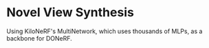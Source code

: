 # Novel View Synthesis

Using KiloNeRF's MultiNetwork, which uses thousands of MLPs, as a backbone for DONeRF.